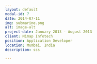 ```yaml
---
layout: default
modal-id: 7
date: 2014-07-11
img: submarine.png
alt: image-alt
project-date: January 2013 - August 2013
client: Nimap Infotech
position: Application Developer
location: Mumbai, India
description: sss

---
```

